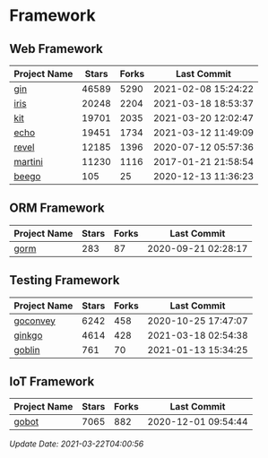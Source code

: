# Framework

## Web Framework
| Project Name | Stars | Forks | Last Commit |
| ------------ | ----- | ----- | ----------- |
| [gin](https://github.com/gin-gonic/gin) | 46589 | 5290 | 2021-02-08 15:24:22 |
| [iris](https://github.com/kataras/iris) | 20248 | 2204 | 2021-03-18 18:53:37 |
| [kit](https://github.com/go-kit/kit) | 19701 | 2035 | 2021-03-20 12:02:47 |
| [echo](https://github.com/labstack/echo) | 19451 | 1734 | 2021-03-12 11:49:09 |
| [revel](https://github.com/revel/revel) | 12185 | 1396 | 2020-07-12 05:57:36 |
| [martini](https://github.com/go-martini/martini) | 11230 | 1116 | 2017-01-21 21:58:54 |
| [beego](https://github.com/astaxie/beego) | 105 | 25 | 2020-12-13 11:36:23 |

## ORM Framework
| Project Name | Stars | Forks | Last Commit |
| ------------ | ----- | ----- | ----------- |
| [gorm](https://github.com/jinzhu/gorm) | 283 | 87 | 2020-09-21 02:28:17 |

## Testing Framework
| Project Name | Stars | Forks | Last Commit |
| ------------ | ----- | ----- | ----------- |
| [goconvey](https://github.com/smartystreets/goconvey) | 6242 | 458 | 2020-10-25 17:47:07 |
| [ginkgo](https://github.com/onsi/ginkgo) | 4614 | 428 | 2021-03-18 02:54:38 |
| [goblin](https://github.com/franela/goblin) | 761 | 70 | 2021-01-13 15:34:25 |

## IoT Framework
| Project Name | Stars | Forks | Last Commit |
| ------------ | ----- | ----- | ----------- |
| [gobot](https://github.com/hybridgroup/gobot) | 7065 | 882 | 2020-12-01 09:54:44 |

*Update Date: 2021-03-22T04:00:56*
